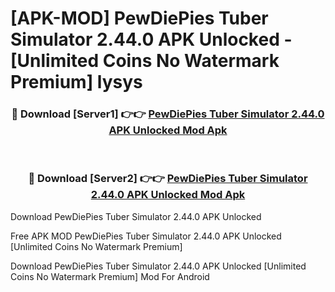 # [APK-MOD] PewDiePies Tuber Simulator 2.44.0 APK Unlocked - [Unlimited Coins No Watermark Premium] lysys



<div align="center">
<h3>🔴 Download [Server1] 👉👉 <a href="https://momento.my/?title=PewDiePies_Tuber_Simulator_2.44.0_APK_Unlocked">PewDiePies Tuber Simulator 2.44.0 APK Unlocked Mod Apk</a></h3><br>

<h3>🔴 Download [Server2] 👉👉 <a href="https://momento.my/?title=PewDiePies_Tuber_Simulator_2.44.0_APK_Unlocked">PewDiePies Tuber Simulator 2.44.0 APK Unlocked Mod Apk</a></h3>
</div>



Download PewDiePies Tuber Simulator 2.44.0 APK Unlocked 

Free APK MOD PewDiePies Tuber Simulator 2.44.0 APK Unlocked [Unlimited Coins No Watermark Premium]

Download PewDiePies Tuber Simulator 2.44.0 APK Unlocked [Unlimited Coins No Watermark Premium] Mod For Android
